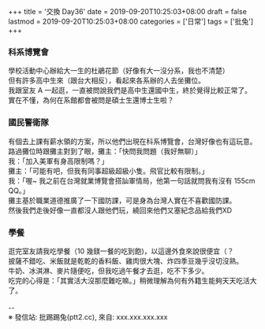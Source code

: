 +++
title = '交換 Day36'
date = 2019-09-20T10:25:03+08:00
draft = false
lastmod = 2019-09-20T10:25:03+08:00
categories = ['日常']
tags = ['批兔']
+++
### 科系博覽會
學校活動中心辦給大一生的杜鵑花節（好像有大一沒分系，我也不清楚）<br>
但有許多高中生來（跟台大相反），看起來各系辦的人去坐攤位。<br>
我跟室友 A 一起逛，一直被問說我們是高中生還國中生，終於覺得比較正常了。<br>
實在不懂，為何在系館都會被問是碩士生還博士生啦？<br>
### 國民警衛隊
有個去上課有薪水領的方案，所以他們出現在科系博覽會，台灣好像也有這玩意。<br>
路過攤位時跟攤主對到了眼，攤主：「快問我問題（我好無聊）」<br>
我：「加入美軍有身高限制嗎？」<br>
攤主：「可能有吧，但我有同事超級超級小隻。飛官比較有限制。」<br>
我：「喔~ 我之前在台灣就業博覽會搭訕軍情局，他第一句話就問我有沒有 155cm QQ。」<br>
攤主基於職業道德推廣了一下國防課，可是身為台灣人實在不喜歡國防課。<br>
然後我們走後好像一直都沒人跟他們玩，繞回來他們又塞紀念品給我們XD<br>
### 學餐
逛完室友請我吃學餐（10 幾鎂一餐的吃到飽)，以這邊外食來說很便宜（？<br>
披薩不錯吃、米飯就是乾乾的香料飯、雞肉很大塊、炸四季豆幾乎沒切沒熟。<br>
牛奶、冰淇淋、麥片隨便吃，但我吃過午餐才去逛，吃不下多少。<br>
吃完的心得是：「其實活大沒那麼難吃嘛。」稍微理解為何有外籍生能夠天天吃活大了。<br>
<br>
--<br>
※ 發信站: 批踢踢兔(ptt2.cc), 來自: xxx.xxx.xxx.xxx<br>
